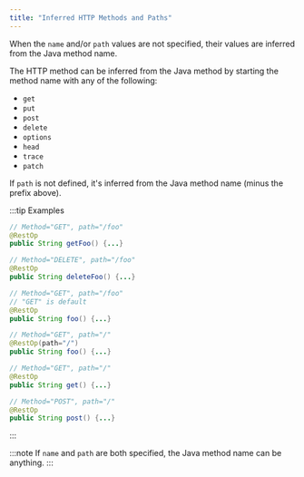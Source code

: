 ```yaml
---
title: "Inferred HTTP Methods and Paths"
---
```


When the `name` and/or `path` values are not specified, their values are inferred from the Java method name.

The HTTP method can be inferred from the Java method by starting the method name with any of the following:

- `get`
- `put`
- `post`
- `delete`
- `options`
- `head`
- `trace`
- `patch`

If `path` is not defined, it's inferred from the Java method name (minus the prefix above).

:::tip Examples
```java
// Method="GET", path="/foo"
@RestOp
public String getFoo() {...}
```

```java
// Method="DELETE", path="/foo"
@RestOp
public String deleteFoo() {...}
```

```java
// Method="GET", path="/foo"
// "GET" is default
@RestOp
public String foo() {...}
```

```java
// Method="GET", path="/"
@RestOp(path="/")
public String foo() {...}
```

```java
// Method="GET", path="/"
@RestOp
public String get() {...}
```

```java
// Method="POST", path="/"
@RestOp
public String post() {...}
```
:::

:::note
If `name` and `path` are both specified, the Java method name can be anything.
:::